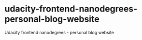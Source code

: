 # udacity-frontend-nanodegrees-personal-blog-website
Udacity frontend nanodegrees - personal blog website
